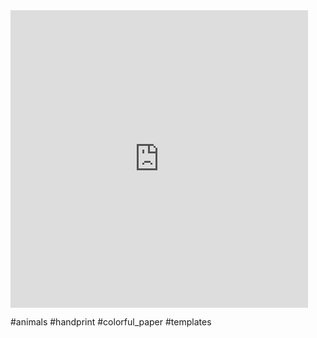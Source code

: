 <iframe src="https://www.facebook.com/plugins/video.php?height=476&href=https%3A%2F%2Fwww.facebook.com%2Ffunactivitiesforkiddos%2Fvideos%2F121914610886909%2F&show_text=false&width=476&t=0" width="476" height="476" style="border:none;overflow:hidden" scrolling="no" frameborder="0" allowfullscreen="true" allow="autoplay; clipboard-write; encrypted-media; picture-in-picture; web-share" allowFullScreen="true"></iframe>

#animals #handprint #colorful_paper #templates
